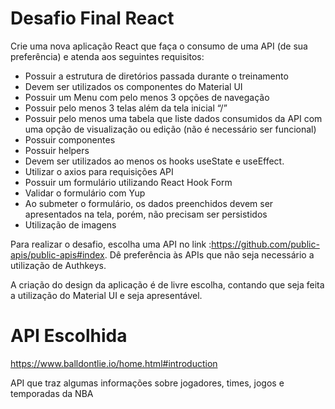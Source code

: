 # Desafio Final React
Crie uma nova aplicação React que faça o consumo de uma API (de sua preferência) e atenda aos seguintes requisitos:
* Possuir a estrutura de diretórios passada durante o treinamento
* Devem ser utilizados os componentes do Material UI
* Possuir um Menu com pelo menos 3 opções de navegação
* Possuir pelo menos 3 telas além da tela inicial “/”
* Possuir pelo menos uma tabela que liste dados consumidos da API com uma opção de visualização ou  edição (não é necessário ser funcional)
* Possuir componentes
* Possuir helpers
* Devem ser utilizados ao menos os hooks useState e useEffect.
* Utilizar o axios para requisições API
* Possuir um formulário utilizando React Hook Form
* Validar o formulário com Yup
* Ao submeter o formulário, os dados preenchidos devem ser apresentados na tela, porém, não precisam ser persistidos
* Utilização de imagens

Para realizar o desafio, escolha uma API no link :https://github.com/public-apis/public-apis#index. Dê preferência às APIs que não seja necessário a utilização de Authkeys.

A criação do design da aplicação é de livre escolha, contando que seja feita a utilização do Material UI e seja apresentável.


# API Escolhida
https://www.balldontlie.io/home.html#introduction

API que traz algumas informações sobre jogadores, times, jogos e temporadas da NBA